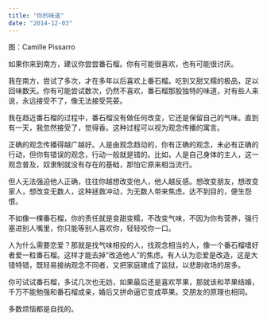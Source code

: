 ```yaml
---
title: "你的味道"
date: "2014-12-03"
---
```


图：Camille Pissarro

如果你来到南方，建议你尝尝番石榴。你有可能很喜欢，也有可能很讨厌。

我在南方，尝试了多次，才在多年以后喜欢上番石榴。吃到又甜又糯的极品，足以回味数天。你有可能尝试数次，仍然不喜欢，番石榴那股独特的味道，对有些人来说，永远接受不了，像无法接受芫荽。

我在趋近番石榴的过程中，番石榴没有做任何改变，它还是保留自己的气味。直到有一天，我忽然接受了，觉得香。这种过程可以视为观念传播的寓言。

正确的观念传播得越广越好。人是由观念趋动的，你有正确的观念，未必有正确的行动，但你有错误的观念，行动一般就是错的。比如，人是自己身体的主人，这一观念普及，奴隶制就没有存在的基础，那怕它原来相当流行。

但人无法强迫他人正确，往往你越想改变他人，他人越反感。想改变朋友，想改变家人，想改变无数人，这种拯救冲动，为无数人带来焦虑。达不到目的，便生怨恨。

不如像一棵番石榴，你的责任就是变甜变糯，不改变气味，不因为你有营养，强行塞进别人嘴里，你只能等别人喜欢你，轻轻咬你一口。

人为什么需要恋爱？那就是找气味相投的人，找观念相当的人，像一个番石榴嗜好者爱一粒番石榴。这样才能去掉“改造他人”的焦虑。有人认为恋爱是改造，这是大错特错，既轻易接纳观念不同者，又把家庭建成了监狱，以悲剧收场的居多。

你可试试番石榴，多试几次也无妨，如果最后还是喜欢苹果，那就该和苹果结婚，千万不能勉强和番石榴成亲，婚后又拼命逼它变成苹果。交朋友的原理也相同。

多数烦恼都是自找的。

